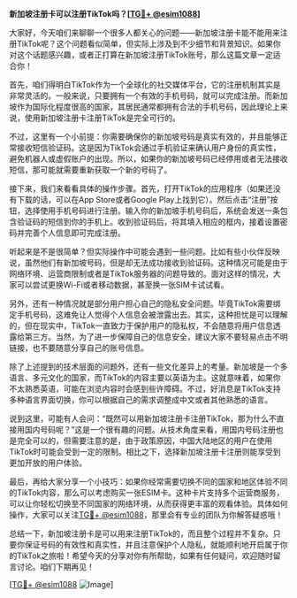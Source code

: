 **新加坡注册卡可以注册TikTok吗？[[TG💪+ @esim1088](https://t.me/s/esim1088)]**

大家好，今天咱们来聊聊一个很多人都关心的问题——新加坡注册卡能不能用来注册TikTok呢？这个问题看似简单，但实际上涉及到不少细节和背景知识。如果你对这个话题感兴趣，或者正打算在新加坡注册TikTok账号，那么这篇文章一定适合你！

首先，咱们得明白TikTok作为一个全球化的社交媒体平台，它的注册机制其实是非常灵活的。一般来说，只要拥有一个有效的手机号码，就可以完成注册。而新加坡作为国际化程度很高的国家，其居民通常都拥有合法的手机号码，因此理论上来说，使用新加坡注册卡注册TikTok是完全可行的。

不过，这里有一个小前提：你需要确保你的新加坡号码是真实有效的，并且能够正常接收短信验证码。这是因为TikTok会通过手机验证来确认用户身份的真实性，避免机器人或虚假账户的出现。所以，如果你的新加坡号码已经停用或者无法接收短信，那可能就需要重新获取一个新的号码了。

接下来，我们来看看具体的操作步骤。首先，打开TikTok的应用程序（如果还没有下载的话，可以在App Store或者Google Play上找到它）。然后点击“注册”按钮，选择使用手机号码进行注册。输入你的新加坡手机号码后，系统会发送一条包含验证码的短信到你的手机上。收到验证码后，将其填入相应的框内，接着设置密码并完善个人信息即可完成注册。

听起来是不是很简单？但实际操作中可能会遇到一些问题。比如有些小伙伴反映说，虽然他们有新加坡号码，但是却无法成功接收到验证码。这种情况可能是由于网络环境、运营商限制或者是TikTok服务器的问题导致的。面对这样的情况，大家可以尝试更换Wi-Fi或者移动数据，甚至换一张SIM卡试试看。

另外，还有一种情况就是部分用户担心自己的隐私安全问题。毕竟TikTok需要绑定手机号码，这难免让人觉得个人信息会被泄露出去。其实，这种担忧是可以理解的，但在现实中，TikTok一直致力于保护用户的隐私权，不会随意将用户信息透露给第三方。当然，为了进一步保障自己的信息安全，建议大家不要轻易点击不明链接，也不要随意分享自己的账号信息。

除了上述提到的技术层面的问题外，还有一些文化差异上的考量。新加坡是一个多语言、多元文化的国家，而TikTok的内容主要以英语为主。这就意味着，如果你不太熟悉英语，可能在浏览内容时会感到些许障碍。不过，好消息是TikTok支持多种语言界面切换，你可以根据自己的需求调整成中文或者其他熟悉的语言。

说到这里，可能有人会问：“既然可以用新加坡注册卡注册TikTok，那为什么不直接用国内号码呢？”这是一个很有趣的问题。从技术角度来看，用国内号码注册也是完全可以的，但需要注意的是，由于政策原因，中国大陆地区的用户在使用TikTok时可能会受到一定的限制。相比之下，选择新加坡注册卡注册则能享受到更加开放的用户体验。

最后，再给大家分享一个小技巧：如果你经常需要切换不同的国家和地区体验不同的TikTok内容，那么可以考虑购买一张ESIM卡。这种卡片支持多个运营商服务，可以让你轻松切换至不同国家的网络环境，从而获得更丰富的观看体验。具体如何操作，大家可以关注[TG💪+ @esim1088](https://t.me/s/esim1088)，那里会有专业的团队为你解答疑惑哦！

总结一下，新加坡注册卡是可以用来注册TikTok的，而且整个过程并不复杂。只要你保证号码的有效性和真实性，并且注意保护个人隐私，就能顺利地开启属于你的TikTok之旅啦！希望今天的分享对你有所帮助，如果有任何疑问，欢迎随时留言讨论。咱们下期再见！

[[TG💪+ @esim1088](https://t.me/s/esim1088) ![Image](https://i.postimg.cc/4NQfJmqS/Snipaste-2025-05-13-00-14-12.png)]